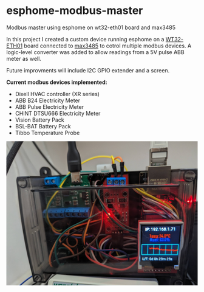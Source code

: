 # esphome-modbus-master
Modbus master using esphome on wt32-eth01 board and max3485

In this project I created a custom device running esphome on a [WT32-ETH01](https://github.com/ldijkman/WT32-ETH01-LAN-8720-RJ45-) board connected to [max3485](https://www.analog.com/en/products/max3485.html) to cotrol multiple modbus devices. 
A logic-level converter was added to allow readings from a 5V pulse ABB meter as well.

Future improvments will include I2C GPIO extender and a screen.

**Current modbus devices implemented:**

- Dixell HVAC controller (XR series)
- ABB B24 Electricity Meter
- ABB Pulse Electricity Meter
- CHINT DTSU666 Electricity Meter
- Vision Battery Pack
- BSL-BAT Battery Pack
- Tibbo Temperature Probe

![Image of the device](/image.jpg)
